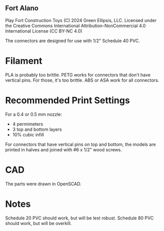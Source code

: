 Fort Alano
----------
Play Fort Construction Toys
(C) 2024 Green Ellipsis, LLC. 
Licensed under the Creative Commons International Attribution-NonCommercial 4.0 International License (CC BY-NC 4.0)

The connectors are designed for use with 1/2" Schedule 40 PVC. 

Filament
=========
PLA is probably too brittle.
PETG works for connectors that don't have vertical pins. For those, it's too brittle. 
ABS or ASA work for all connectors.

Recommended Print Settings
===============
For a 0.4 or 0.5 mm nozzle:
+ 4 permimeters
+ 3 top and bottom layers
+ 10% cubic infill

For connectors that have vertical pins on top and bottom, the models are printed in halves and joined with #6 x 1/2" wood screws.

CAD
===
The parts were drawn in OpenSCAD.

Notes
=====
Schedule 20 PVC should work, but will be lest robust.
Schedule 80 PVC should work, but will be overkill.
